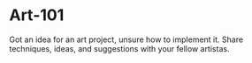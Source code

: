 # Art-101
Got an idea for an art project, unsure how to implement it.  Share techniques, ideas, and suggestions with your fellow artistas.
